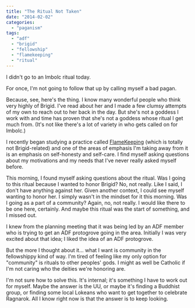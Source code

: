 ```yaml
---
title: "The Ritual Not Taken"
date: "2014-02-02"
categories: 
  - "paganism"
tags: 
  - "adf"
  - "brigid"
  - "fellowship"
  - "flamekeeping"
  - "ritual"
---
```


I didn't go to an Imbolc ritual today.

For once, I'm not going to follow that up by calling myself a bad pagan.

Because, see, here's the thing. I know many wonderful people who think very highly of Brigid. I've read about her and I made a few clumsy attempts of my own to reach out to her back in the day. But she's not a goddess I work with and time has proven that she's not a goddess whose ritual I get much from. (It's not like there's a lot of variety in who gets called on for Imbolc.)

I recently began studying a practice called [FlameKeeping](http://www.flamekeeping.org/) (which is totally not Brigid-related) and one of the areas of emphasis I'm taking away from it is an emphasis on self-honesty and self-care. I find myself asking questions about my motivations and my needs that I've never really asked myself before.

This morning, I found myself asking questions about the ritual. Was I going to this ritual because I wanted to honor Brigid? No, not really. Like I said, I don't have anything against her. Given another context, I could see myself wanting to honor her. I simply wasn't in the mindset for it this morning. Was I going as a part of a community? Again, no, not really. I would like there to be one here, certainly. And maybe this ritual was the start of something, and I missed out.

I knew from the planning meeting that it was being led by an ADF member who is trying to get an ADF protogrove going in the area. Initially I was very excited about that idea; I liked the idea of an ADF protogrove.

But the more I thought about it... what I want is community in the fellowshippy kind of way. I'm tired of feeling like my only option for "community" is rituals to other peoples' gods. I might as well be Catholic if I'm not caring who the deities we're honoring are.

I'm not sure how to solve this. It's internal; it's something I have to work out for myself. Maybe the answer is the UU, or maybe it's finding a Buddhist group, or finding some local Lokeans who want to get together to celebrate Ragnarok. All I know right now is that the answer is to keep looking.
